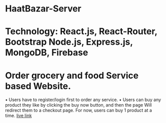 # HaatBazar-Server
# Technology: React.js, React-Router, Bootstrap Node.js, Express.js, MongoDB, Firebase
# Order grocery and food Service based Website.
• Users have to register/login first to order any service.
• Users can buy any product they like by clicking the buy now button, and then the page Will redirect them to a checkout page. For now, users can buy 1 product at a time.
[live link](https://haatbazar-fd8c9.web.app/)
